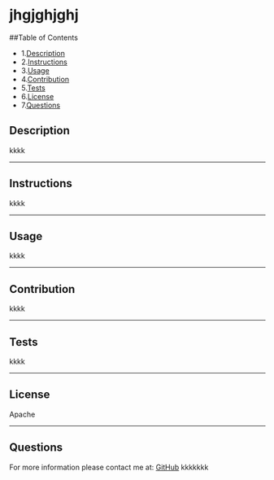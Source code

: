 # jhgjghjghj
##Table of Contents
* 1.[Description](#description)
* 2.[Instructions](#instructions)
* 3.[Usage](#usage)
* 4.[Contribution](#contribution)
* 5.[Tests](#tests)
* 6.[License](#license)
* 7.[Questions](#questions)


## Description 
kkkk
___
## Instructions 
kkkk
___
## Usage
kkkk
___
## Contribution
kkkk
___
## Tests
kkkk
___
## License
Apache
___
## Questions
For more information please contact me at: 
[GitHub](kkkkkk)
kkkkkkk
